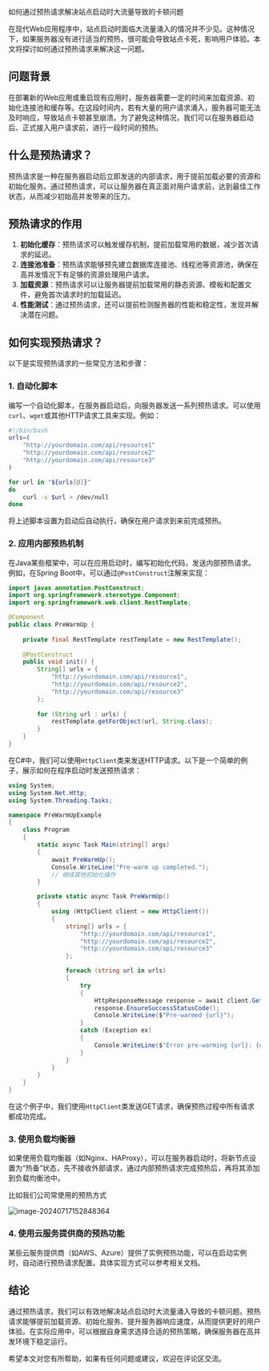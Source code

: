 如何通过预热请求解决站点启动时大流量导致的卡顿问题

在现代Web应用程序中，站点启动时面临大流量涌入的情况并不少见。这种情况下，如果服务器没有进行适当的预热，很可能会导致站点卡死，影响用户体验。本文将探讨如何通过预热请求来解决这一问题。

## 问题背景

在部署新的Web应用或重启现有应用时，服务器需要一定的时间来加载资源、初始化连接池和缓存等。在这段时间内，若有大量的用户请求涌入，服务器可能无法及时响应，导致站点卡顿甚至崩溃。为了避免这种情况，我们可以在服务器启动后、正式接入用户请求前，进行一段时间的预热。

## 什么是预热请求？

预热请求是一种在服务器启动后立即发送的内部请求，用于提前加载必要的资源和初始化服务。通过预热请求，可以让服务器在真正面对用户请求前，达到最佳工作状态，从而减少初始高并发带来的压力。

## 预热请求的作用

1. **初始化缓存**：预热请求可以触发缓存机制，提前加载常用的数据，减少首次请求的延迟。
2. **连接池准备**：预热请求能够预先建立数据库连接池、线程池等资源池，确保在高并发情况下有足够的资源处理用户请求。
3. **加载资源**：预热请求可以让服务器提前加载常用的静态资源、模板和配置文件，避免首次请求时的加载延迟。
4. **性能测试**：通过预热请求，还可以提前检测服务器的性能和稳定性，发现并解决潜在问题。

## 如何实现预热请求？

以下是实现预热请求的一些常见方法和步骤：

### 1. 自动化脚本

编写一个自动化脚本，在服务器启动后，向服务器发送一系列预热请求。可以使用`curl`、`wget`或其他HTTP请求工具来实现。例如：

```bash
#!/bin/bash
urls=(
    "http://yourdomain.com/api/resource1"
    "http://yourdomain.com/api/resource2"
    "http://yourdomain.com/api/resource3"
)

for url in "${urls[@]}"
do
    curl -s $url > /dev/null
done
```

将上述脚本设置为启动后自动执行，确保在用户请求到来前完成预热。

### 2. 应用内部预热机制



在Java某些框架中，可以在应用启动时，编写初始化代码，发送内部预热请求。例如，在Spring Boot中，可以通过`@PostConstruct`注解来实现：

```java
import javax.annotation.PostConstruct;
import org.springframework.stereotype.Component;
import org.springframework.web.client.RestTemplate;

@Component
public class PreWarmUp {
    
    private final RestTemplate restTemplate = new RestTemplate();
    
    @PostConstruct
    public void init() {
        String[] urls = {
            "http://yourdomain.com/api/resource1",
            "http://yourdomain.com/api/resource2",
            "http://yourdomain.com/api/resource3"
        };
        
        for (String url : urls) {
            restTemplate.getForObject(url, String.class);
        }
    }
}
```



在C#中，我们可以使用`HttpClient`类来发送HTTP请求。以下是一个简单的例子，展示如何在程序启动时发送预热请求：

```csharp
using System;
using System.Net.Http;
using System.Threading.Tasks;

namespace PreWarmUpExample
{
    class Program
    {
        static async Task Main(string[] args)
        {
            await PreWarmUp();
            Console.WriteLine("Pre-warm up completed.");
            // 继续其他初始化操作
        }

        private static async Task PreWarmUp()
        {
            using (HttpClient client = new HttpClient())
            {
                string[] urls = {
                    "http://yourdomain.com/api/resource1",
                    "http://yourdomain.com/api/resource2",
                    "http://yourdomain.com/api/resource3"
                };

                foreach (string url in urls)
                {
                    try
                    {
                        HttpResponseMessage response = await client.GetAsync(url);
                        response.EnsureSuccessStatusCode();
                        Console.WriteLine($"Pre-warmed {url}");
                    }
                    catch (Exception ex)
                    {
                        Console.WriteLine($"Error pre-warming {url}: {ex.Message}");
                    }
                }
            }
        }
    }
}
```

在这个例子中，我们使用`HttpClient`类发送GET请求，确保预热过程中所有请求都成功完成。



### 3. 使用负载均衡器

如果使用负载均衡器（如Nginx、HAProxy），可以在服务器启动时，将新节点设置为“热备”状态，先不接收外部请求，通过内部预热请求完成预热后，再将其添加到负载均衡池中。

比如我们公司常使用的预热方式

![image-20240717152848364](F:\AmiaoCode\AMiaoDocument\NetCore\预热\image-20240717152848364.png)



### 4. 使用云服务提供商的预热功能

某些云服务提供商（如AWS、Azure）提供了实例预热功能，可以在启动实例时，自动进行预热请求配置。具体实现方式可以参考相关文档。

## 结论

通过预热请求，我们可以有效地解决站点启动时大流量涌入导致的卡顿问题。预热请求能够提前加载资源、初始化服务、提升服务器响应速度，从而提供更好的用户体验。在实际应用中，可以根据自身需求选择合适的预热策略，确保服务器在高并发环境下稳定运行。

希望本文对您有所帮助，如果有任何问题或建议，欢迎在评论区交流。